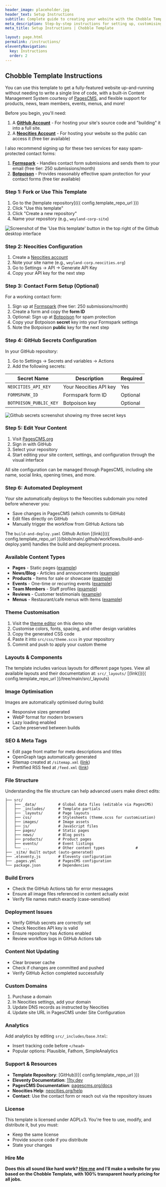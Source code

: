 ```yaml
---
header_image: placeholder.jpg
header_text: Setup Instructions
subtitle: Complete guide to creating your website with the Chobble Template
meta_description: Step-by-step instructions for setting up, customising, and deploying your website using the Chobble Template
meta_title: Setup Instructions | Chobble Template

layout: page.html
permalink: /instructions/
eleventyNavigation:
  key: Instructions
  order: 2
---
```


## Chobble Template Instructions

You can use this template to get a fully-featured website up-and-running without needing to write a single line of code, with a built-in Content Management System courtesy of [PagesCMS](https://pagescms.org), and flexible support for products, news, team members, events, menus, and more!

Before you begin, you'll need:

1. A **[GitHub Account](https://github.com)** - For hosting your site's source code and "building" it into a full site.
2. A **[Neocities Account](https://neocities.org)** - For hosting your website so the public can access it (free tier available)

I also recommend signing up for these two services for easy spam-protected contact forms:

1. **[Formspark](https://formspark.io)** - Handles contact form submissions and sends them to your email (free tier: 250 submissions/month)
2. **[Botpoison](https://botpoison.com)** - Provides reasonably effective spam protection for your contact forms (free tier available)

### Step 1: Fork or Use This Template

1. Go to the [template repository]({{ config.template_repo_url }})
2. Click "Use this template"
3. Click "Create a new repository"
4. Name your repository (e.g., `weyland-corp-site`)

![Screenshot of the 'Use this template' button in the top right of the Github desktop interface](/images/instructions-use-this-template.png)

### Step 2: Neocities Configuration

1. Create a [Neocities account](https://neocities.org)
2. Note your site name (e.g., `weyland-corp.neocities.org`)
3. Go to Settings → API → Generate API Key
4. Copy your API key for the next step

### Step 3: Contact Form Setup (Optional)

For a working contact form:

1. Sign up at [Formspark](https://formspark.io) (free tier: 250 submissions/month)
2. Create a form and copy the **form ID**
3. Optional: Sign up at [Botpoison](https://botpoison.com) for spam protection
4. Copy your Botpoison **secret** key into your Formspark settings
5. Note the Botpoison **public** key for the next step

### Step 4: GitHub Secrets Configuration

In your GitHub repository:

1. Go to Settings → Secrets and variables → Actions
2. Add the following secrets:

| Secret Name            | Description            | Required |
| ---------------------- | ---------------------- | -------- |
| `NEOCITIES_API_KEY`    | Your Neocities API key | Yes      |
| `FORMSPARK_ID`         | Formspark form ID      | Optional |
| `BOTPOISON_PUBLIC_KEY` | Botpoison key          | Optional |

![Github secrets screenshot showing my three secret keys](/images/instructions-github-secrets.png)

### Step 5: Edit Your Content

1. Visit [PagesCMS.org](https://pagescms.org)
2. Sign in with GitHub
3. Select your repository
4. Start editing your site content, settings, and configuration through the visual interface

All site configuration can be managed through PagesCMS, including site name, social links, opening times, and more.

### Step 6: Automated Deployment

Your site automatically deploys to the Neocities subdomain you noted before whenever you:

- Save changes in PagesCMS (which commits to GitHub)
- Edit files directly on GitHub
- Manually trigger the workflow from GitHub Actions tab

The `build-and-deploy.yaml` Github Action [(link)]({{ config.template_repo_url }}/blob/main/.github/workflows/build-and-deploy.yaml) handles the build and deployment process.

### Available Content Types

- **Pages** - Static pages ([example](/contact/))
- **News/Blog** - Articles and announcements ([example](/news/))
- **Products** - Items for sale or showcase ([example](/products/))
- **Events** - One-time or recurring events ([example](/events/))
- **Team Members** - Staff profiles ([example](/team/))
- **Reviews** - Customer testimonials ([example](/reviews/))
- **Menus** - Restaurant/cafe menus with items ([example](/menus/))

### Theme Customisation

1. Visit the [theme editor](/theme-editor/) on this demo site
2. Customise colors, fonts, spacing, and other design variables
3. Copy the generated CSS code
4. Paste it into `src/css/theme.scss` in your repository
5. Commit and push to apply your custom theme

### Layouts & Components

The template includes various layouts for different page types. View all available layouts and their documentation at:
`src/_layouts/` [(link)]({{ config.template_repo_url }}/tree/main/src/\_layouts)

### Image Optimisation

Images are automatically optimised during build:

- Responsive sizes generated
- WebP format for modern browsers
- Lazy loading enabled
- Cache preserved between builds

### SEO & Meta Tags

- Edit page front matter for meta descriptions and titles
- OpenGraph tags automatically generated
- Sitemap created at `/sitemap.xml` ([link](/sitemap.xml))
- Prettified RSS feed at `/feed.xml` ([link](/feed.xml))

### File Structure

Understanding the file structure can help advanced users make direct edits:

```
├── src/
│   ├── _data/          # Global data files (editable via PagesCMS)
│   ├── _includes/      # Template partials
│   ├── _layouts/       # Page layouts
│   ├── css/            # Stylesheets (theme.scss for customisation)
│   ├── images/         # Image assets
│   ├── js/             # JavaScript files
│   ├── pages/          # Static pages
│   ├── news/           # Blog posts
│   ├── products/       # Product pages
│   ├── events/         # Event listings
│   └── ...             # Other content types              #
├── _site/ Built output (auto-generated)
├── .eleventy.js        # Eleventy configuration
├── .pages.yml          # PagesCMS configuration
└── package.json        # Dependencies
```

### Build Errors

- Check the GitHub Actions tab for error messages
- Ensure all image files referenced in content actually exist
- Verify file names match exactly (case-sensitive)

### Deployment Issues

- Verify GitHub secrets are correctly set
- Check Neocities API key is valid
- Ensure repository has Actions enabled
- Review workflow logs in GitHub Actions tab

### Content Not Updating

- Clear browser cache
- Check if changes are committed and pushed
- Verify GitHub Action completed successfully

### Custom Domains

1. Purchase a domain
2. In Neocities settings, add your domain
3. Update DNS records as instructed by Neocities
4. Update site URL in PagesCMS under Site Configuration

### Analytics

Add analytics by editing `src/_includes/base.html`:

- Insert tracking code before `</head>`
- Popular options: Plausible, Fathom, SimpleAnalytics

### Support & Resources

- **Template Repository**: [GitHub]({{ config.template_repo_url }})
- **Eleventy Documentation**: [11ty.dev](https://www.11ty.dev)
- **PagesCMS Documentation**: [pagescms.org/docs](https://pagescms.org/docs)
- **Neocities Help**: [neocities.org/help](https://neocities.org/help)
- **Contact**: Use the contact form or reach out via the repository issues

### License

This template is licensed under AGPLv3. You're free to use, modify, and distribute it, but you must:

- Keep the same license
- Provide source code if you distribute
- State your changes

### Hire Me

**Does this all sound like hard work? [Hire me](https://chobble.com) and I'll make a website for you based on the Chobble Template, with 100% transparent hourly pricing for all jobs.**
